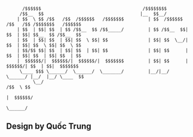 
          /$$$$$$                                      /$$$$$$$$                                     
         /$$__  $$                                    |__  $$__/                                     
        | $$  \ $$ /$$   /$$  /$$$$$$   /$$$$$$$         | $$  /$$$$$$  /$$   /$$ /$$$$$$$   /$$$$$$ 
        | $$  | $$| $$  | $$ /$$__  $$ /$$_____/         | $$ /$$__  $$| $$  | $$| $$__  $$ /$$__  $$
        | $$  | $$| $$  | $$| $$  \ $$| $$               | $$| $$  \__/| $$  | $$| $$  \ $$| $$  \ $$
        | $$/$$ $$| $$  | $$| $$  | $$| $$               | $$| $$      | $$  | $$| $$  | $$| $$  | $$
        |  $$$$$$/|  $$$$$$/|  $$$$$$/|  $$$$$$$         | $$| $$      |  $$$$$$/| $$  | $$|  $$$$$$$
         \____ $$$ \______/  \______/  \_______/         |__/|__/       \______/ |__/  |__/ \____  $$
              \__/                                                                          /$$  \ $$
                                                                                           |  $$$$$$/
                                                                                            \______/ 

## Design by Quốc Trung